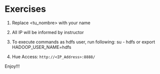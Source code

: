 # Exercises

1. Replace <tu_nombre> with your name

2. All IP will be informed by instructor

3. To execute commands as hdfs user, run following:
su - hdfs or export HADOOP_USER_NAME=hdfs

4. Hue Access:
`http://<IP_Address>:8888/`

Enjoy!!!
